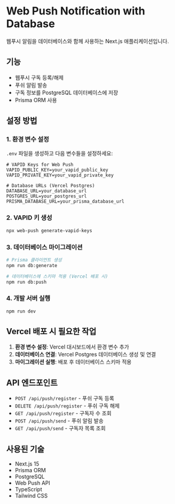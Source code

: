 # Web Push Notification with Database

웹푸시 알림을 데이터베이스와 함께 사용하는 Next.js 애플리케이션입니다.

## 기능

- 웹푸시 구독 등록/해제
- 푸쉬 알림 발송
- 구독 정보를 PostgreSQL 데이터베이스에 저장
- Prisma ORM 사용

## 설정 방법

### 1. 환경 변수 설정

`.env` 파일을 생성하고 다음 변수들을 설정하세요:

```env
# VAPID Keys for Web Push
VAPID_PUBLIC_KEY=your_vapid_public_key
VAPID_PRIVATE_KEY=your_vapid_private_key

# Database URLs (Vercel Postgres)
DATABASE_URL=your_database_url
POSTGRES_URL=your_postgres_url
PRISMA_DATABASE_URL=your_prisma_database_url
```

### 2. VAPID 키 생성

```bash
npx web-push generate-vapid-keys
```

### 3. 데이터베이스 마이그레이션

```bash
# Prisma 클라이언트 생성
npm run db:generate

# 데이터베이스에 스키마 적용 (Vercel 배포 시)
npm run db:push
```

### 4. 개발 서버 실행

```bash
npm run dev
```

## Vercel 배포 시 필요한 작업

1. **환경 변수 설정**: Vercel 대시보드에서 환경 변수 추가
2. **데이터베이스 연결**: Vercel Postgres 데이터베이스 생성 및 연결
3. **마이그레이션 실행**: 배포 후 데이터베이스 스키마 적용

## API 엔드포인트

- `POST /api/push/register` - 푸쉬 구독 등록
- `DELETE /api/push/register` - 푸쉬 구독 해제
- `GET /api/push/register` - 구독자 수 조회
- `POST /api/push/send` - 푸쉬 알림 발송
- `GET /api/push/send` - 구독자 목록 조회

## 사용된 기술

- Next.js 15
- Prisma ORM
- PostgreSQL
- Web Push API
- TypeScript
- Tailwind CSS